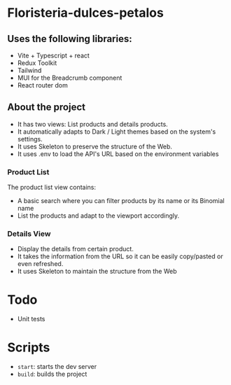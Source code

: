 # Floristeria-dulces-petalos

## Uses the following libraries:
  - Vite + Typescript + react
  - Redux Toolkit
  - Tailwind
  - MUI for the Breadcrumb component
  - React  router dom

## About the project  
- It has two views: List products and details products.
- It automatically adapts to  Dark / Light themes based on the system's settings.
- It uses Skeleton to preserve the structure of the Web.
- It uses .env to load the API's URL based on the environment variables 

### Product List
The product list view contains:
- A basic search where you can filter products by its name or its Binomial name
- List the products and adapt to the viewport accordingly.

### Details View
- Display the details from certain product.
- It takes the information from the URL so it can be easily copy/pasted or even refreshed.
- It uses Skeleton to maintain the structure from the Web

# Todo
- Unit tests

#  Scripts
- `start`: starts the dev server
- `build`: builds the project  

